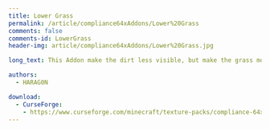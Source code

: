 ```yaml
---
title: Lower Grass
permalink: /article/compliance64xAddons/Lower%20Grass
comments: false
comments-id: LowerGrass
header-img: article/compliance64xAddons/Lower%20Grass.jpg

long_text: This Addon make the dirt less visible, but make the grass more visible.

authors:
  - HARAG0N

download:
  - CurseForge:
    - https://www.curseforge.com/minecraft/texture-packs/compliance-64x-addons-collector
---
```

